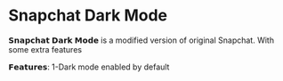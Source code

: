 # Snapchat Dark Mode

𝗦𝗻𝗮𝗽𝗰𝗵𝗮𝘁 𝗗𝗮𝗿𝗸 𝗠𝗼𝗱𝗲 is a modified version of original Snapchat.
With some extra features









𝗙𝗲𝗮𝘁𝘂𝗿𝗲𝘀:
1-Dark mode enabled by default 
